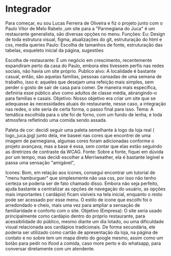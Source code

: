 # Integrador

Para começar, eu sou Lucas Ferreira de Oliveira e fiz o projeto junto com o Paulo Vitor de Melo Rabelo ,um site para a "Parmegiana do Juca" é um restaurante generalista, são diversas opções no menu.
Funções:
Eu: Design de toda estrutura visual, figma, atualizações do git, estruturação do html e css, media queries
Paulo: Escolha de tamanhos de fonte, estruturação das tabelas, esqueleto inicial da página, sugestões

Escolha de restaurante: É um negócio em crescimento, recentemente expandiram perto da casa do Paulo, embora eles tivessem perfis nas redes sociais, não havia um site próprio.
Publico alvo: A localidade é bastante casual, então, são aquelas famílias, pessoas cansadas de uma semana de trabalho, isso é: aqueles que desejam uma refeição mais simples, sem perder o gosto de sair de casa para comer. De maneira mais específica, definiria esse público alvo como adultos de classe média, abrangindo-o para famílias e casais.
Objetivo: Nosso objetivo era criar um site que se adequasse às necessidades atuais do restaurante, nesse caso, a integração nas redes, o site seria de certa forma, o passo final para isso.
Tema: A temática escolhida para o site foi de forno, com um fundo de lenha, e toda atmosfera refletindo uma comida sendo assada.

Paleta de cor: decidi seguir uma paleta semelhante à logo da loja real ( logo_juca.jpg) junto dela, me baseei nas cores que encontrei de uma imagem de parmegiana, algumas cores foram adicionadas conforme o projeto avançava, mas a base é essa, sem contar que elas estão seguindo as diretrizes de contraste da WCAG.
Fonte: Sobre a fonte, fiquei em dúvida por um tempo, mas decidi escolher a Merriweather, ela é bastante legível e passa uma sensação "amigável",

Icones: Bom, em relação aos ícones, consegui encontrar um tutorial de "menu hamburguer" que simplesmente não usa css, por isso não tenho certeza se poderia ser de fato chamado disso. Embora não seja perfeito, ajuda bastante a centralizar as opções de navegação do usuário, as opções mais importantes ( cardápio) ficam visíveis na tela inicial, enquanto o resto pode ser acessado por esse menu. O estilo de icone que escolhi foi o arredondado e cheio, mais uma vez para ampliar a sensação de familiaridade e conforto com o site.
Objetivo (Empresa): O site seria usado principalmente como cardápio dentro do próprio restaurante, para acessibilidade do público, mesmo diante um dia lotado, ou uma dificuldade visual relacionada aos cardápios tradicionais. De forma secundária, ele poderia ser utilizado como cartão de apresentação da loja, na página de contato e no sobre tem um mapa direto do google mesmo, assim como um botão para pedir no ifood a comida, caso more perto e do whatsapp, para conversar diretamente com um atendente.
